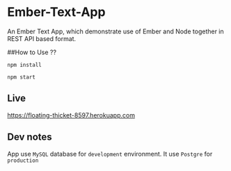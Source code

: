 # Ember-Text-App
An Ember Text App, which demonstrate use of Ember and Node together in REST API based format.

##How to Use ??

``npm install``

``npm start``


## Live
https://floating-thicket-8597.herokuapp.com

## Dev notes
App use `MySQL` database for `development` environment. It use `Postgre` for `production`
